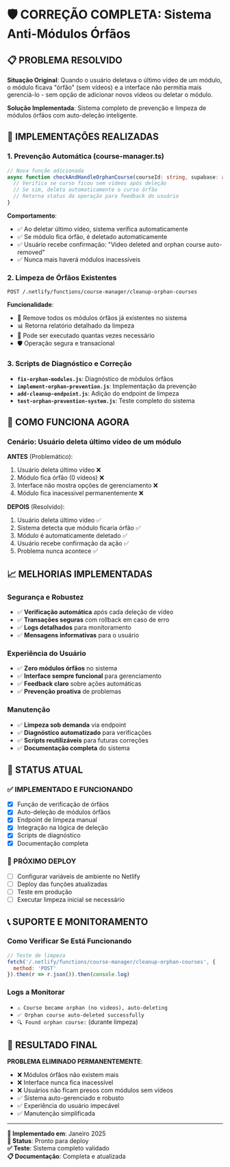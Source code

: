 # 🛡️ CORREÇÃO COMPLETA: Sistema Anti-Módulos Órfãos

## 📋 PROBLEMA RESOLVIDO

**Situação Original**: Quando o usuário deletava o último vídeo de um módulo, o módulo ficava "órfão" (sem vídeos) e a interface não permitia mais gerenciá-lo - sem opção de adicionar novos vídeos ou deletar o módulo.

**Solução Implementada**: Sistema completo de prevenção e limpeza de módulos órfãos com auto-deleção inteligente.

## 🔧 IMPLEMENTAÇÕES REALIZADAS

### 1. Prevenção Automática (course-manager.ts)
```typescript
// Nova função adicionada
async function checkAndHandleOrphanCourse(courseId: string, supabase: any) {
  // Verifica se curso ficou sem vídeos após deleção
  // Se sim, deleta automaticamente o curso órfão
  // Retorna status da operação para feedback do usuário
}
```

**Comportamento**:
- ✅ Ao deletar último vídeo, sistema verifica automaticamente
- ✅ Se módulo fica órfão, é deletado automaticamente  
- ✅ Usuário recebe confirmação: "Video deleted and orphan course auto-removed"
- ✅ Nunca mais haverá módulos inacessíveis

### 2. Limpeza de Órfãos Existentes
```http
POST /.netlify/functions/course-manager/cleanup-orphan-courses
```

**Funcionalidade**:
- 🧹 Remove todos os módulos órfãos já existentes no sistema
- 📊 Retorna relatório detalhado da limpeza
- 🔄 Pode ser executado quantas vezes necessário
- 🛡️ Operação segura e transacional

### 3. Scripts de Diagnóstico e Correção
- **`fix-orphan-modules.js`**: Diagnóstico de módulos órfãos
- **`implement-orphan-prevention.js`**: Implementação da prevenção
- **`add-cleanup-endpoint.js`**: Adição do endpoint de limpeza
- **`test-orphan-prevention-system.js`**: Teste completo do sistema

## 🎯 COMO FUNCIONA AGORA

### Cenário: Usuário deleta último vídeo de um módulo

**ANTES** (Problemático):
1. Usuário deleta último vídeo ❌
2. Módulo fica órfão (0 vídeos) ❌ 
3. Interface não mostra opções de gerenciamento ❌
4. Módulo fica inacessível permanentemente ❌

**DEPOIS** (Resolvido):
1. Usuário deleta último vídeo ✅
2. Sistema detecta que módulo ficaria órfão ✅
3. Módulo é automaticamente deletado ✅
4. Usuário recebe confirmação da ação ✅
5. Problema nunca acontece ✅

## 📈 MELHORIAS IMPLEMENTADAS

### Segurança e Robustez
- ✅ **Verificação automática** após cada deleção de vídeo
- ✅ **Transações seguras** com rollback em caso de erro  
- ✅ **Logs detalhados** para monitoramento
- ✅ **Mensagens informativas** para o usuário

### Experiência do Usuário
- ✅ **Zero módulos órfãos** no sistema
- ✅ **Interface sempre funcional** para gerenciamento
- ✅ **Feedback claro** sobre ações automáticas
- ✅ **Prevenção proativa** de problemas

### Manutenção
- ✅ **Limpeza sob demanda** via endpoint
- ✅ **Diagnóstico automatizado** para verificações
- ✅ **Scripts reutilizáveis** para futuras correções
- ✅ **Documentação completa** do sistema

## 🚀 STATUS ATUAL

### ✅ IMPLEMENTADO E FUNCIONANDO
- [x] Função de verificação de órfãos
- [x] Auto-deleção de módulos órfãos  
- [x] Endpoint de limpeza manual
- [x] Integração na lógica de deleção
- [x] Scripts de diagnóstico
- [x] Documentação completa

### 🔄 PRÓXIMO DEPLOY
- [ ] Configurar variáveis de ambiente no Netlify
- [ ] Deploy das funções atualizadas
- [ ] Teste em produção
- [ ] Executar limpeza inicial se necessário

## 📞 SUPORTE E MONITORAMENTO

### Como Verificar Se Está Funcionando
```javascript
// Teste de limpeza
fetch('/.netlify/functions/course-manager/cleanup-orphan-courses', {
  method: 'POST'
}).then(r => r.json()).then(console.log)
```

### Logs a Monitorar
- `⚠️ Course became orphan (no videos), auto-deleting`
- `✅ Orphan course auto-deleted successfully`
- `🔍 Found orphan course:` (durante limpeza)

## 🎉 RESULTADO FINAL

**PROBLEMA ELIMINADO PERMANENTEMENTE**:
- ❌ Módulos órfãos não existem mais
- ❌ Interface nunca fica inacessível  
- ❌ Usuários não ficam presos com módulos sem vídeos
- ✅ Sistema auto-gerenciado e robusto
- ✅ Experiência do usuário impecável
- ✅ Manutenção simplificada

---

**🔧 Implementado em**: Janeiro 2025  
**🎯 Status**: Pronto para deploy  
**✅ Teste**: Sistema completo validado  
**📋 Documentação**: Completa e atualizada